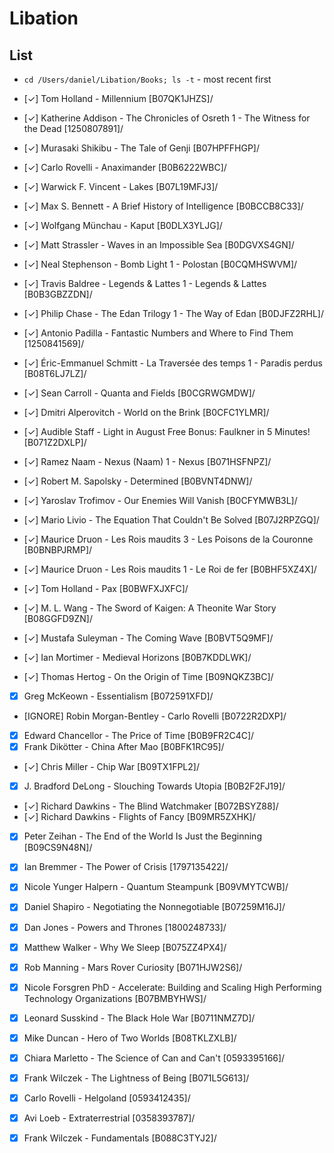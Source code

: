 # Libation

## List

- `cd /Users/daniel/Libation/Books; ls -t` - most recent first

- [✓] Tom Holland - Millennium [B07QK1JHZS]/
- [✓] Katherine Addison - The Chronicles of Osreth 1 - The Witness for the Dead [1250807891]/
- [✓] Murasaki Shikibu - The Tale of Genji [B07HPFFHGP]/
- [✓] Carlo Rovelli - Anaximander [B0B6222WBC]/
- [✓] Warwick F. Vincent - Lakes [B07L19MFJ3]/
- [✓] Max S. Bennett - A Brief History of Intelligence [B0BCCB8C33]/
- [✓] Wolfgang Münchau - Kaput [B0DLX3YLJG]/
- [✓] Matt Strassler - Waves in an Impossible Sea [B0DGVXS4GN]/
- [✓] Neal Stephenson - Bomb Light 1 - Polostan [B0CQMHSWVM]/
- [✓] Travis Baldree - Legends & Lattes 1 - Legends & Lattes [B0B3GBZZDN]/
- [✓] Philip Chase - The Edan Trilogy 1 - The Way of Edan [B0DJFZ2RHL]/
- [✓] Antonio Padilla - Fantastic Numbers and Where to Find Them [1250841569]/
- [✓] Éric-Emmanuel Schmitt - La Traversée des temps 1 - Paradis perdus [B08T6LJ7LZ]/
- [✓] Sean Carroll - Quanta and Fields [B0CGRWGMDW]/
- [✓] Dmitri Alperovitch - World on the Brink [B0CFC1YLMR]/
- [✓] Audible Staff - Light in August Free Bonus: Faulkner in 5 Minutes! [B071Z2DXLP]/
- [✓] Ramez Naam - Nexus (Naam) 1 - Nexus [B071HSFNPZ]/
- [✓] Robert M. Sapolsky - Determined [B0BVNT4DNW]/
- [✓] Yaroslav Trofimov - Our Enemies Will Vanish [B0CFYMWB3L]/
- [✓] Mario Livio - The Equation That Couldn't Be Solved [B07J2RPZGQ]/
- [✓] Maurice Druon - Les Rois maudits 3 - Les Poisons de la Couronne [B0BNBPJRMP]/
- [✓] Maurice Druon - Les Rois maudits 1 - Le Roi de fer [B0BHF5XZ4X]/
- [✓] Tom Holland - Pax [B0BWFXJXFC]/
- [✓] M. L. Wang - The Sword of Kaigen: A Theonite War Story [B08GGFD9ZN]/
- [✓] Mustafa Suleyman - The Coming Wave [B0BVT5Q9MF]/
- [✓] Ian Mortimer - Medieval Horizons [B0B7KDDLWK]/
- [✓] Thomas Hertog - On the Origin of Time [B09NQKZ3BC]/
- [x] Greg McKeown - Essentialism [B072591XFD]/
- [IGNORE] Robin Morgan-Bentley - Carlo Rovelli [B0722R2DXP]/
- [x] Edward Chancellor - The Price of Time [B0B9FR2C4C]/
- [x] Frank Dikötter - China After Mao [B0BFK1RC95]/
- [✓] Chris Miller - Chip War [B09TX1FPL2]/
- [x] J. Bradford DeLong - Slouching Towards Utopia [B0B2F2FJ19]/
- [✓] Richard Dawkins - The Blind Watchmaker [B072BSYZ88]/
- [✓] Richard Dawkins - Flights of Fancy [B09MR5ZXHK]/
- [x] Peter Zeihan - The End of the World Is Just the Beginning [B09CS9N48N]/
- [x] Ian Bremmer - The Power of Crisis [1797135422]/
- [x] Nicole Yunger Halpern - Quantum Steampunk [B09VMYTCWB]/
- [x] Daniel Shapiro - Negotiating the Nonnegotiable [B07259M16J]/
- [x] Dan Jones - Powers and Thrones [1800248733]/
- [x] Matthew Walker - Why We Sleep [B075ZZ4PX4]/
- [x] Rob Manning - Mars Rover Curiosity [B071HJW2S6]/
- [x] Nicole Forsgren PhD - Accelerate: Building and Scaling High Performing Technology Organizations [B07BMBYHWS]/
- [x] Leonard Susskind - The Black Hole War [B0711NMZ7D]/
- [x] Mike Duncan - Hero of Two Worlds [B08TKLZXLB]/
- [x] Chiara Marletto - The Science of Can and Can't [0593395166]/
- [x] Frank Wilczek - The Lightness of Being [B071L5G613]/
- [x] Carlo Rovelli - Helgoland [0593412435]/
- [x] Avi Loeb - Extraterrestrial [0358393787]/
- [x] Frank Wilczek - Fundamentals [B088C3TYJ2]/

